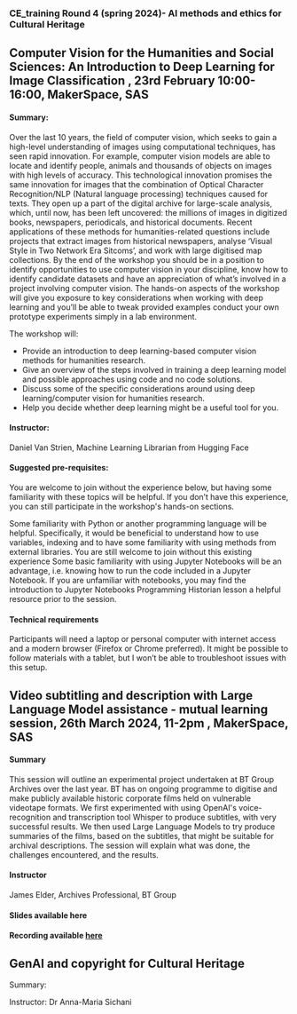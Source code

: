 
### CE_training Round 4 (spring 2024)- AI methods and ethics for Cultural Heritage

## Computer Vision for the Humanities and Social Sciences: An Introduction to Deep Learning for Image Classification , 23rd February 10:00-16:00, MakerSpace, SAS

#### Summary: 

Over the last 10 years, the field of computer vision, which seeks to gain a high-level understanding of images using computational techniques, has seen rapid innovation. For example, computer vision models are able to locate and identify people, animals and thousands of objects on images with high levels of accuracy. This technological innovation promises the same innovation for images that the combination of Optical Character Recognition/NLP (Natural language processing) techniques caused for texts. They open up a part of the digital archive for large-scale analysis, which, until now, has been left uncovered: the millions of images in digitized books, newspapers, periodicals, and historical documents. Recent applications of these methods for humanities-related questions include projects that extract images from historical newspapers, analyse ‘Visual Style in Two Network Era Sitcoms’, and work with large digitised map collections. 
By the end of the workshop you should be in a position to identify opportunities to use computer vision in your discipline, know how to identify candidate datasets and have an appreciation of what’s involved in a project involving computer vision. The hands-on aspects of the workshop will give you exposure to key considerations when working with deep learning and you’ll be able to tweak provided examples conduct your own prototype experiments simply in a lab environment.


The workshop will:
- Provide an introduction to deep learning-based computer vision methods for humanities research.
- Give an overview of the steps involved in training a deep learning model and possible approaches using code and no code solutions.
- Discuss some of the specific considerations around using deep learning/computer vision for humanities research.
- Help you decide whether deep learning might be a useful tool for you.

#### Instructor: 
Daniel Van Strien, Machine Learning Librarian from Hugging Face

#### Suggested pre-requisites:
You are welcome to join without the experience below, but having some familiarity with these topics will be helpful. If you don’t have this experience, you can still participate in the workshop's hands-on sections. 
 
Some familiarity with Python or another programming language will be helpful. Specifically, it would be beneficial to understand how to use variables, indexing and to have some familiarity with using methods from external libraries. You are still welcome to join without this existing experience
Some basic familiarity with using Jupyter Notebooks will be an advantage, i.e. knowing how to run the code included in a Jupyter Notebook. If you are unfamiliar with notebooks, you may find the introduction to Jupyter Notebooks Programming Historian lesson a helpful resource prior to the session.
 
#### Technical requirements 
Participants will need a laptop or personal computer with internet access and a modern browser (Firefox or Chrome preferred). It might be possible to follow materials with a tablet, but I won’t be able to troubleshoot issues with this setup.



##  Video subtitling and description with Large Language Model assistance - mutual learning session, 26th March 2024, 11-2pm , MakerSpace, SAS

#### Summary
This session will outline an experimental project undertaken at BT Group Archives over the last year. BT has on ongoing programme to digitise and make publicly available historic corporate films held on vulnerable videotape formats. We first experimented with using OpenAI's voice-recognition and transcription tool Whisper to produce subtitles, with very successful results. We then used Large Language Models to try produce summaries of the films, based on the subtitles, that might be suitable for archival descriptions. The session will explain what was done, the challenges encountered, and the results.

#### Instructor
James Elder, Archives Professional, BT Group

#### Slides available here

#### Recording available <a href="https://uolonline-my.sharepoint.com/:v:/r/personal/annamaria_sichani_sas_ac_uk/Documents/Recordings/Video%20subtitling%20and%20description%20with%20Large%20Language%20Model%20assistance%20-%20CE%20mutual%20learning%20session-20240326_110531-Meeting%20Recording.mp4?csf=1&web=1&e=sTJX6W&nav=eyJyZWZlcnJhbEluZm8iOnsicmVmZXJyYWxBcHAiOiJTdHJlYW1XZWJBcHAiLCJyZWZlcnJhbFZpZXciOiJTaGFyZURpYWxvZy1MaW5rIiwicmVmZXJyYWxBcHBQbGF0Zm9ybSI6IldlYiIsInJlZmVycmFsTW9kZSI6InZpZXcifX0%3D"> here</a>


## GenAI and copyright for Cultural Heritage

Summary:

Instructor: Dr Anna-Maria Sichani 
